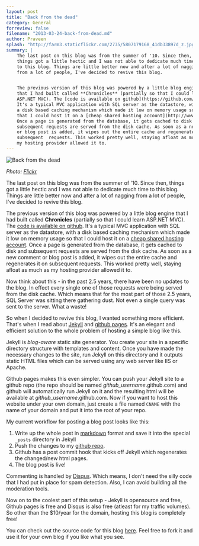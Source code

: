 ```yaml
---
layout: post
title: "Back from the dead"
category: General
forreview: false
filename: "2013-03-24-back-from-dead.md"
author: Praveen
splash: "http://farm3.staticflickr.com/2735/5807179168_41db33897d_z.jpg"
summary: |
    The last post on this blog was from the summer of '10. Since then,
    things got a little hectic and I was not able to dedicate much time
    to this blog. Things are little better now and after a lot of nagging
    from a lot of people, I've decided to revive this blog.


    The previous version of this blog was powered by a little blog engine
    that I had built called **Chronicles** (partially so that I could learn
    ASP.NET MVC). The [code is available on github](https://github.com/madaboutcode/Chronicles).
    It's a typical MVC application with SQL server as the datastore, with
    a disk based caching mechanism which made it low on memory usage so
    that I could host it on a [cheap shared hosting account](http://www.winhost.com/).
    Once a page is generated from the database, it gets cached to disk and
    subsequent requests are served from the disk cache. As soon as a new comment
    or blog post is added, it wipes out the entire cache and regenerates it on
    subsequent  requests. This worked pretty well, staying afloat as much as
    my hosting provider allowed it to.
---
```

![Back from the dead](http://farm3.staticflickr.com/2735/5807179168_41db33897d_z.jpg)

*Photo: [Flickr](http://www.flickr.com/photos/natura_pagana/5807179168/sizes/z/in/photostream/)*

The last post on this blog was from the summer of '10. Since then, things got a little hectic and I was not able to dedicate much time to this blog. Things are little better now and after a lot of nagging from a lot of people, I've decided to revive this blog.

The previous version of this blog was powered by a little blog engine that I had built called **Chronicles** (partially so that I could learn ASP.NET MVC). The [code is available on github](https://github.com/madaboutcode/Chronicles).   It's a typical MVC application with SQL server as the datastore, with a disk based caching mechanism which made it low on memory usage so that I could host it on a [cheap shared hosting account](http://www.winhost.com/). Once a page is generated from the database, it gets cached to disk and subsequent requests are served from the disk cache. As soon as a new comment or blog post is added, it wipes out the entire cache and regenerates it on subsequent  requests. This worked pretty well, staying afloat as much as my hosting provider allowed it to.

Now think about this - in the past 2.5 years, there have been no updates to the blog. In effect every single one of those requests were being served from the disk cache. Which means that for the most part of those 2.5 years, SQL Server was sitting there gathering dust. Not even a single query was sent to the server. What a waste!

So when I decided to revive this blog, I wanted something more efficient. That's when I read about [Jekyll](https://github.com/mojombo/jekyll#jekyll) and [github pages](http://pages.github.com/). It's an elegant and efficient solution to the whole problem of hosting a simple blog like this.

Jekyll is *blog-aware* static site generator. You create your site in a specific directory structure with templates and content. Once you have made the necessary changes to the site, run Jekyll on this directory and it outputs static HTML files which can be served using any web server like IIS or Apache.

Github pages makes this even simpler. You can push your Jekyll site to a github repo (the repo should be named *github_username*.github.com) and github will automatically run Jekyll on it and the resulting html will be available at *github_username*.github.com. Now if you want to host this website under your own domain, just create a file named `CNAME` with the name of your domain and put it into the root of your repo.

My current workflow for posting a blog post looks like this:
1. Write up the whole post in [markdown](http://en.wikipedia.org/wiki/Markdown) format and save it into the special `_posts` directory in  Jekyll
2.  Push the changes to my [github repo](https://github.com/madaboutcode/madaboutcode.github.com).
3. Github has a post commit hook that kicks off Jekyll which regenerates the changed/new html pages.
4. The blog post is live!

Commenting is handled by [Disqus](http://disqus.com/). Which means, I don't need the silly code that I had put in place for spam detection. Also, I can avoid building all the moderation tools.

Now on to the coolest part of this setup - Jekyll is opensource and free, Github pages is free and Disqus is also free (atleast for my traffic volumes). So other than the $10/year for the domain, hosting this blog is completely free!

You can check out the source code for this blog [here](https://github.com/madaboutcode/madaboutcode.github.com). Feel free to fork it and use it for your own blog if you like what you see.
